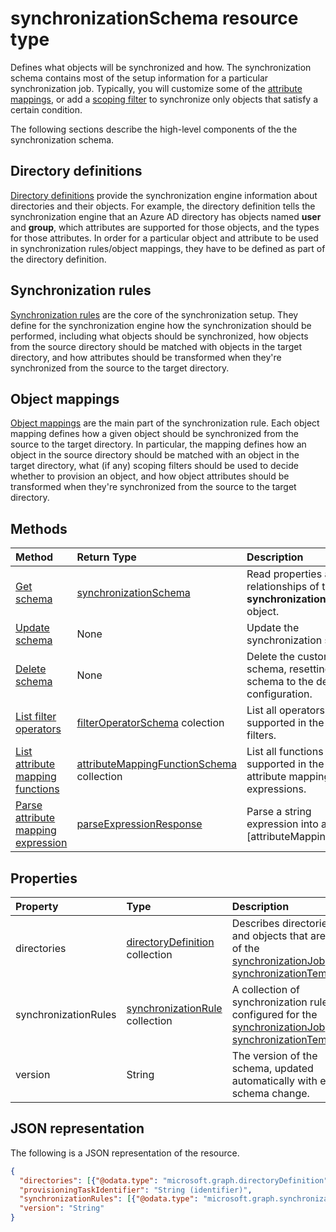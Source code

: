 # synchronizationSchema resource type

Defines what objects will be synchronized and how. The synchronization schema contains most of the setup information for a particular synchronization job. Typically, you will customize some of the [attribute mappings](synchronization_attributemapping.md), or add a [scoping filter](synchronization_filter.md) to synchronize only objects that satisfy a certain condition.

The following sections describe the high-level components of the the synchronization schema.

## Directory definitions

[Directory definitions](synchronization_directorydefinition.md) provide the synchronization engine information about directories and their objects. For example, the directory definition tells the synchronization engine that an Azure AD directory has objects named **user** and **group**, which attributes are supported for those objects, and the types for those attributes. In order for a particular object and attribute to be used in synchronization rules/object mappings, they have to be defined as part of the directory definition.

## Synchronization rules

[Synchronization rules](synchronization_synchronizationrule.md) are the core of the synchronization setup. They define for the synchronization engine how the synchronization should be performed, including what objects should be synchronized, how objects from the source directory should be matched with objects in the target directory, and how attributes should be transformed when they're synchronized from the source to the target directory. 

## Object mappings

[Object mappings](synchronization_objectmapping.md) are the main part of the synchronization rule. Each object mapping defines how a given object should be synchronized from the source to the target directory. In particular, the mapping defines how an object in the source directory should be matched with an object in the target directory, what (if any) scoping filters should be used to decide whether to provision an object, and how object attributes should be transformed when they're synchronized from the source to the target directory.

## Methods

| Method        | Return Type               | Description                  |
|:--------------|:--------------------------|:-----------------------------|
|[Get schema](../api/synchronization_synchronizationschema_get.md)    |[synchronizationSchema](synchronization_synchronizationschema.md)   |Read properties and relationships of the **synchronizationSchema** object.|
|[Update schema](../api/synchronization_synchronizationschema_put.md)    |None   |Update the synchronization schema. |
|[Delete schema](../api/synchronization_synchronizationschema_delete.md)    |None   |Delete the customized schema, resetting the schema to the default configuration. |
|[List filter operators](../api/synchronization_synchronizationschema_filteroperators.md)    |[filterOperatorSchema](../resources/synchronization_filteroperatorschema.md) colection   |List all operators supported in the scoping filters. |
|[List attribute mapping functions](../api/synchronization_synchronizationschema_functions.md)    |[attributeMappingFunctionSchema](../resources/synchronization_attributemappingfunctionschema.md) collection   |List all functions supported in the attribute mapping expressions. |
|[Parse attribute mapping expression](../api/synchronizationschema_parseexpression.md)|[parseExpressionResponse](parseexpressionresponse.md)|Parse a string expression into an [attributeMappingSource|(../resources/synchronization_attributemappingsource.md) object.|


## Properties

| Property      | Type      | Description    |
|:--------------|:----------|:---------------|
|directories            |[directoryDefinition](synchronization_directorydefinition.md) collection   |Describes directories and objects that are part of the [synchronizationJob](synchronization_synchronizationjob.md) or [synchronizationTemplate](synchronization_template.md). |
|synchronizationRules   |[synchronizationRule](synchronization_synchronizationrule.md) collection   |A collection of synchronization rules configured for the [synchronizationJob](synchronization_synchronizationjob.md) or [synchronizationTemplate](synchronization_template.md), |
|version                |String                             |The version of the schema, updated automatically with every schema change.|


## JSON representation

The following is a JSON representation of the resource.

<!-- {
  "blockType": "resource",
  "optionalProperties": [

  ],
  "@odata.type": "microsoft.graph.synchronizationSchema"
}-->

```json
{
  "directories": [{"@odata.type": "microsoft.graph.directoryDefinition"}],
  "provisioningTaskIdentifier": "String (identifier)",
  "synchronizationRules": [{"@odata.type": "microsoft.graph.synchronizationRule"}],
  "version": "String"
}
```

<!-- uuid: 8fcb5dbc-d5aa-4681-8e31-b001d5168d79
2015-10-25 14:57:30 UTC -->
<!-- {
  "type": "#page.annotation",
  "description": "synchronizationSchema resource",
  "keywords": "",
  "section": "documentation",
  "tocPath": ""
}-->